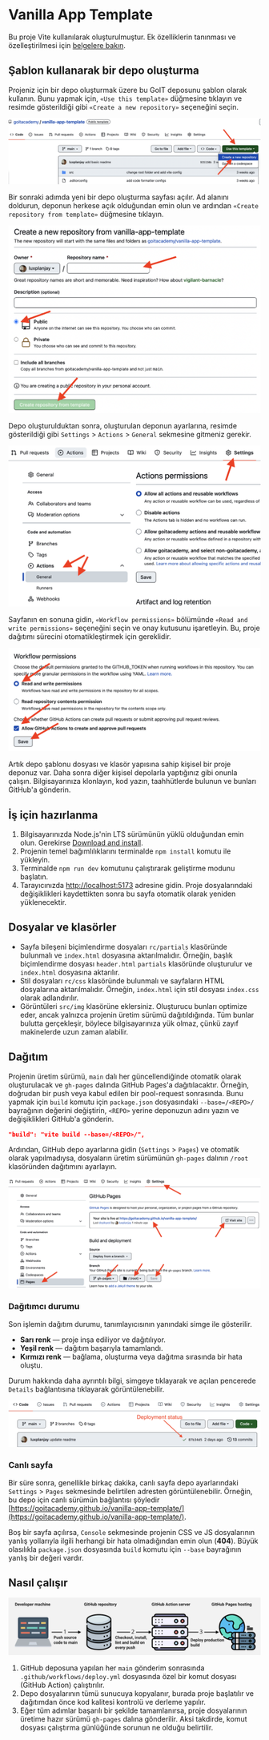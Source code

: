 # Vanilla App Template

Bu proje Vite kullanılarak oluşturulmuştur. Ek özelliklerin tanınması ve özelleştirilmesi için [belgelere bakın](https://vitejs.dev/).

## Şablon kullanarak bir depo oluşturma

Projeniz için bir depo oluşturmak üzere bu GoIT deрosunu şablon olarak kullanın. Bunu yapmak için, `«Use this template»` düğmesine tıklayın ve resimde gösterildiği gibi `«Create a new repository»` seçeneğini seçin.

![Creating repo from a template step 1](./assets/template-step-1.png)

Bir sonraki adımda yeni bir depo oluşturma sayfası açılır. Ad alanını doldurun, deponun herkese açık olduğundan emin olun ve ardından `«Create repository from template»` düğmesine tıklayın.

![Creating repo from a template step 2](./assets/template-step-2.png)

Depo oluşturulduktan sonra, oluşturulan deponun ayarlarına, resimde gösterildiği gibi `Settings` > `Actions` > `General` sekmesine gitmeniz gerekir.

![Settings GitHub Actions permissions step 1](./assets/gh-actions-perm-1.png)

Sayfanın en sonuna gidin, `«Workflow permissions»` bölümünde `«Read and write permissions»` seçeneğini seçin ve onay kutusunu işaretleyin. Bu, proje dağıtımı sürecini otomatikleştirmek için gereklidir.

![Settings GitHub Actions permissions step 2](./assets/gh-actions-perm-2.png)

Artık depo şablonu dosyası ve klasör yapısına sahip kişisel bir proje deponuz var. Daha sonra diğer kişisel depolarla yaptığınız gibi onunla çalışın.
Bilgisayarınıza klonlayın, kod yazın, taahhütlerde bulunun ve bunları GitHub'a gönderin.


## İş için hazırlanma

1. Bilgisayarınızda Node.js'nin LTS sürümünün yüklü olduğundan emin olun. Gerekirse [Download and install](https://nodejs.org/en/).
2. Projenin temel bağımlılıklarını terminalde `npm install` komutu ile yükleyin.
3. Terminalde `npm run dev` komutunu çalıştırarak geliştirme modunu başlatın.
4. Tarayıcınızda [http://localhost:5173](http://localhost:5173) adresine gidin. Proje dosyalarındaki değişiklikleri kaydettikten sonra bu sayfa otomatik olarak yeniden yüklenecektir.

## Dosyalar ve klasörler

- Sayfa bileşeni biçimlendirme dosyaları `rc/partials` klasöründe bulunmalı ve `index.html` dosyasına aktarılmalıdır. Örneğin, başlık biçimlendirme dosyası `header.html` `partials` klasöründe oluşturulur ve `index.html` dosyasına aktarılır.
- Stil dosyaları `rc/css` klasöründe bulunmalı ve sayfaların HTML dosyalarına aktarılmalıdır. Örneğin, `index.html` için stil dosyası `index.css` olarak adlandırılır.
- Görüntüleri `src/img` klasörüne eklersiniz. Oluşturucu bunları optimize eder, ancak yalnızca projenin üretim sürümü dağıtıldığında. Tüm bunlar bulutta gerçekleşir, böylece bilgisayarınıza yük olmaz, çünkü zayıf makinelerde uzun zaman alabilir.


## Dağıtım

Projenin üretim sürümü, `main` dalı her güncellendiğinde otomatik olarak oluşturulacak ve `gh-pages` dalında GitHub Pages'a dağıtılacaktır. Örneğin, doğrudan bir push veya kabul edilen bir pool-request sonrasında. Bunu yapmak için `build` komutu için `package.json` dosyasındaki `--base=/<REPO>/` bayrağının değerini değiştirin, `<REPO>` yerine deponuzun adını yazın ve değişiklikleri GitHub'a gönderin.

```json
"build": "vite build --base=/<REPO>/",
```

Ardından, GitHub depo ayarlarına gidin (`Settings` > `Pages`) ve otomatik olarak yapılmadıysa, dosyaların üretim sürümünün `gh-pages` dalının `/root` klasöründen dağıtımını ayarlayın.

![GitHub Pages settings](./assets/repo-settings.png)

### Dağıtımcı durumu

Son işlemin dağıtım durumu, tanımlayıcısının yanındaki simge ile gösterilir.

- **Sarı renk** — proje inşa ediliyor ve dağıtılıyor.
- **Yeşil renk** — dağıtım başarıyla tamamlandı.
- **Kırmızı renk** — bağlama, oluşturma veya dağıtma sırasında bir hata oluştu.

Durum hakkında daha ayrıntılı bilgi, simgeye tıklayarak ve açılan pencerede `Details` bağlantısına tıklayarak görüntülenebilir.


![Deployment status](./assets/deploy-status.png)

### Canlı sayfa

Bir süre sonra, genellikle birkaç dakika, canlı sayfa depo ayarlarındaki `Settings` > `Pages` sekmesinde belirtilen adresten görüntülenebilir.
Örneğin, bu depo için canlı sürümün bağlantısı şöyledir
[https://goitacademy.github.io/vanilla-app-template/](https://goitacademy.github.io/vanilla-app-template/).


Boş bir sayfa açılırsa, `Console` sekmesinde projenin CSS ve JS dosyalarının yanlış yollarıyla ilgili herhangi bir hata olmadığından emin olun (**404**). Büyük olasılıkla `package.json` dosyasında `build` komutu için `--base` bayrağının yanlış bir değeri vardır.

## Nasıl çalışır

![How it works](./assets/how-it-works.png)

1. GitHub deposuna yapılan her `main` gönderim sonrasında `.github/workflows/deploy.yml` 
dosyasında özel bir komut dosyası (GitHub Action) çalıştırılır.
2. Depo dosyalarının tümü sunucuya kopyalanır, burada proje başlatılır ve dağıtımdan önce 
kod kalitesi kontrolü ve derleme yapılır.
3. Eğer tüm adımlar başarılı bir şekilde tamamlanırsa, proje dosyalarının üretime hazır sürümü `gh-pages` 
dalına gönderilir. Aksi takdirde, komut dosyası çalıştırma günlüğünde sorunun ne olduğu belirtilir.
